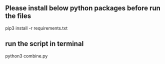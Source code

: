 ## Please install below python packages before run the files

pip3 install -r requirements.txt


## run the script in terminal
python3 combine.py